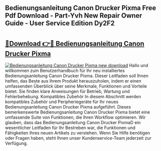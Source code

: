 ## Bedienungsanleitung Canon Drucker Pixma Free Pdf Download - Part-Yvh New Repair Owner Guide - User Service Edition Dy2F2

# <h2><a href="http://df40kjy.blite.top/?on=Bedienungsanleitung+Canon+Drucker+Pixma">🔗Download 👉🔴 Bedienungsanleitung Canon Drucker Pixma</a></h2>

[![Bedienungsanleitung Canon Drucker Pixma new download](https://i.imgur.com/lujVjoI.png)](http://df40kjy.blite.top/?on=Bedienungsanleitung+Canon+Drucker+Pixma)
Hallo und willkommen zum Benutzerhandbuch für Ihr neu installiertes Bedienungsanleitung Canon Drucker Pixma. Dieser Leitfaden soll Ihnen helfen, das Beste aus Ihrem Produkt herauszuholen, indem er einen umfassenden Überblick über seine Merkmale, Funktionen und Vorteile bietet. Sie finden klare Anweisungen für Betrieb, Wartung und Fehlerbehebung. Kompatibles Zubehör In diesem Abschnitt werden kompatibles Zubehör und Peripheriegeräte für Ihr neues Bedienungsanleitung Canon Drucker Pixma aufgeführt. Dieses bemerkenswerte Bedienungsanleitung Canon Drucker Pixma bietet eine umfassende Suite von Funktionen, die Ihren Workflow optimieren. Wir glauben, dass das Bedienungsanleitung Canon Drucker PixmaD ein wesentlicher Leitfaden für Ihr Bestreben war, die Funktionen und Fähigkeiten Ihres neuen Artikels zu verstehen. Wenn Sie Hilfe benötigen oder Fragen haben, steht Ihnen unser Kundenservice-Team jederzeit zur Verfügung.
